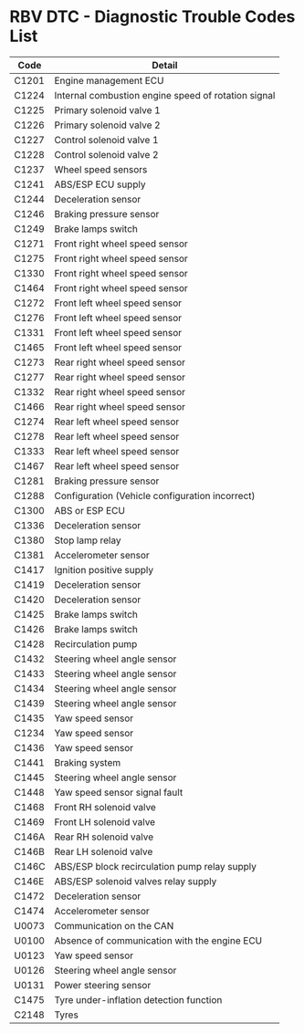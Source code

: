 # RBV DTC - Diagnostic Trouble Codes List

| Code | Detail |
| - | - |
| C1201 | Engine management ECU |
| C1224 | Internal combustion engine speed of rotation signal |
| C1225 | Primary solenoid valve 1 |
| C1226 | Primary solenoid valve 2 |
| C1227 | Control solenoid valve 1 |
| C1228 | Control solenoid valve 2 |
| C1237 | Wheel speed sensors |
| C1241 | ABS/ESP ECU supply |
| C1244 | Deceleration sensor |
| C1246 | Braking pressure sensor |
| C1249 | Brake lamps switch |
| C1271 | Front right wheel speed sensor |
| C1275 | Front right wheel speed sensor |
| C1330 | Front right wheel speed sensor |
| C1464 | Front right wheel speed sensor |
| C1272 | Front left wheel speed sensor |
| C1276 | Front left wheel speed sensor |
| C1331 | Front left wheel speed sensor |
| C1465 | Front left wheel speed sensor |
| C1273 | Rear right wheel speed sensor |
| C1277 | Rear right wheel speed sensor |
| C1332 | Rear right wheel speed sensor |
| C1466 | Rear right wheel speed sensor |
| C1274 | Rear left wheel speed sensor |
| C1278 | Rear left wheel speed sensor |
| C1333 | Rear left wheel speed sensor |
| C1467 | Rear left wheel speed sensor |
| C1281 | Braking pressure sensor |
| C1288 | Configuration (Vehicle configuration incorrect) |
| C1300 | ABS or ESP ECU |
| C1336 | Deceleration sensor |
| C1380 | Stop lamp relay |
| C1381 | Accelerometer sensor |
| C1417 | Ignition positive supply |
| C1419 | Deceleration sensor |
| C1420 | Deceleration sensor |
| C1425 | Brake lamps switch |
| C1426 | Brake lamps switch |
| C1428 | Recirculation pump |
| C1432 | Steering wheel angle sensor |
| C1433 | Steering wheel angle sensor |
| C1434 | Steering wheel angle sensor |
| C1439 | Steering wheel angle sensor |
| C1435 | Yaw speed sensor |
| C1234 | Yaw speed sensor |
| C1436 | Yaw speed sensor |
| C1441 | Braking system |
| C1445 | Steering wheel angle sensor |
| C1448 | Yaw speed sensor signal fault |
| C1468 | Front RH solenoid valve |
| C1469 | Front LH solenoid valve |
| C146A | Rear RH solenoid valve |
| C146B | Rear LH solenoid valve |
| C146C | ABS/ESP block recirculation pump relay supply |
| C146E | ABS/ESP solenoid valves relay supply |
| C1472 | Deceleration sensor |
| C1474 | Accelerometer sensor |
| U0073 | Communication on the CAN |
| U0100 | Absence of communication with the engine ECU |
| U0123 | Yaw speed sensor |
| U0126 | Steering wheel angle sensor |
| U0131 | Power steering sensor |
| C1475 | Tyre under-inflation detection function |
| C2148 | Tyres |
